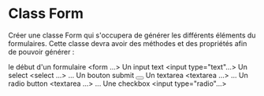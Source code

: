 # Class Form

Créer une classe Form qui s'occupera de générer les différents éléments du formulaires. Cette classe devra avoir des méthodes et des propriétés afin de pouvoir générer :

le début d'un formulaire <form ...>
Un input text <input type="text"...>
Un select <select ...> ...</select>
Un bouton submit <button type="submit"></button>
Un textarea <textarea ...> ...</textarea>
Un radio button <textarea ...> ...</textarea>
Une checkbox <input type="radio"...>